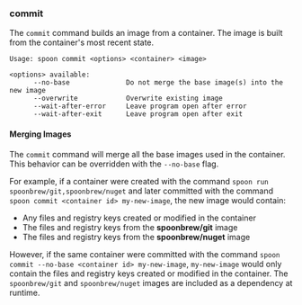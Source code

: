 ### commit

The `commit` command builds an image from a container. The image is built from the container's most recent state. 

```
Usage: spoon commit <options> <container> <image>

<options> available:
      --no-base              Do not merge the base image(s) into the new image
      --overwrite            Overwrite existing image
      --wait-after-error     Leave program open after error
      --wait-after-exit      Leave program open after exit
```

#### Merging Images

The `commit` command will merge all the base images used in the container. This behavior can be overridden with the `--no-base` flag. 

For example, if a container were created with the command `spoon run spoonbrew/git,spoonbrew/nuget` and later committed with the command `spoon commit <container id> my-new-image`, the new image would contain: 

- Any files and registry keys created or modified in the container
- The files and registry keys from the **spoonbrew/git** image
- The files and registry keys from the **spoonbrew/nuget** image

However, if the same container were committed with the command `spoon commit --no-base <container id> my-new-image`, `my-new-image` would only contain the files and registry keys created or modified in the container. The `spoonbrew/git` and `spoonbrew/nuget` images are included as a dependency at runtime.
